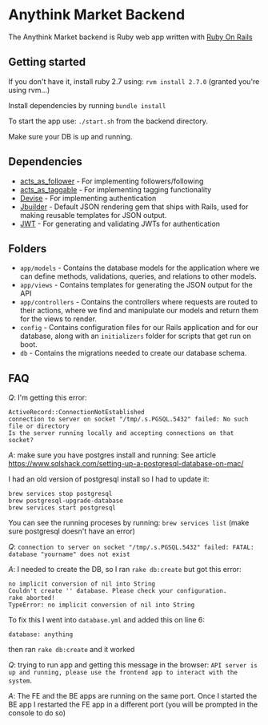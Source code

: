 # Anythink Market Backend

The Anythink Market backend is Ruby web app written with [Ruby On Rails](https://rubyonrails.org/)

## Getting started

If you don't have it, install ruby 2.7 using:
`rvm install 2.7.0` (granted you're using rvm...)

Install dependencies by running `bundle install`

To start the app use: `./start.sh` from the backend directory.

Make sure your DB is up and running.

## Dependencies

- [acts_as_follower](https://github.com/tcocca/acts_as_follower) - For implementing followers/following
- [acts_as_taggable](https://github.com/mbleigh/acts-as-taggable-on) - For implementing tagging functionality
- [Devise](https://github.com/plataformatec/devise) - For implementing authentication
- [Jbuilder](https://github.com/rails/jbuilder) - Default JSON rendering gem that ships with Rails, used for making reusable templates for JSON output.
- [JWT](https://github.com/jwt/ruby-jwt) - For generating and validating JWTs for authentication

## Folders

- `app/models` - Contains the database models for the application where we can define methods, validations, queries, and relations to other models.
- `app/views` - Contains templates for generating the JSON output for the API
- `app/controllers` - Contains the controllers where requests are routed to their actions, where we find and manipulate our models and return them for the views to render.
- `config` - Contains configuration files for our Rails application and for our database, along with an `initializers` folder for scripts that get run on boot.
- `db` - Contains the migrations needed to create our database schema.

## FAQ

_Q_: I'm getting this error:

```
ActiveRecord::ConnectionNotEstablished
connection to server on socket "/tmp/.s.PGSQL.5432" failed: No such file or directory
Is the server running locally and accepting connections on that socket?
```

_A_: make sure you have postgres install and running: See article https://www.sqlshack.com/setting-up-a-postgresql-database-on-mac/

I had an old version of postgresql install so I had to update it:

```
brew services stop postgresql
brew postgresql-upgrade-database
brew services start postgresql
```

You can see the running proceses by running: `brew services list` (make sure postgresql doesn't have an error)

_Q_: `connection to server on socket "/tmp/.s.PGSQL.5432" failed: FATAL: database "yourname" does not exist`

_A_: I needed to create the DB, so I ran `rake db:create` but got this error:

```
no implicit conversion of nil into String
Couldn't create '' database. Please check your configuration.
rake aborted!
TypeError: no implicit conversion of nil into String
```

To fix this I went into `database.yml` and added this on line 6:

```
database: anything
```

then ran `rake db:create` and it worked

_Q_: trying to run app and getting this message in the browser: `API server is up and running, please use the frontend app to interact with the system`.

_A_: The FE and the BE apps are running on the same port. Once I started the BE app I restarted the FE app in a different port (you will be prompted in the console to do so)
